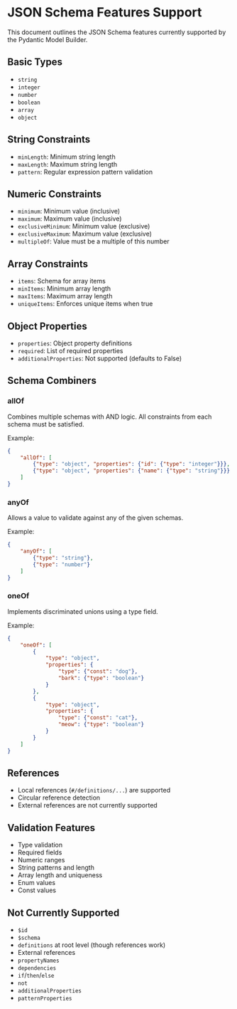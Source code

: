 # JSON Schema Features Support

This document outlines the JSON Schema features currently supported by the Pydantic Model Builder.

## Basic Types

- `string`
- `integer`
- `number`
- `boolean`
- `array`
- `object`

## String Constraints

- `minLength`: Minimum string length
- `maxLength`: Maximum string length
- `pattern`: Regular expression pattern validation

## Numeric Constraints

- `minimum`: Minimum value (inclusive)
- `maximum`: Maximum value (inclusive)
- `exclusiveMinimum`: Minimum value (exclusive)
- `exclusiveMaximum`: Maximum value (exclusive)
- `multipleOf`: Value must be a multiple of this number

## Array Constraints

- `items`: Schema for array items
- `minItems`: Minimum array length
- `maxItems`: Maximum array length
- `uniqueItems`: Enforces unique items when true

## Object Properties

- `properties`: Object property definitions
- `required`: List of required properties
- `additionalProperties`: Not supported (defaults to False)

## Schema Combiners

### allOf
Combines multiple schemas with AND logic. All constraints from each schema must be satisfied.

Example:
```json
{
    "allOf": [
        {"type": "object", "properties": {"id": {"type": "integer"}}},
        {"type": "object", "properties": {"name": {"type": "string"}}}
    ]
}
```

### anyOf
Allows a value to validate against any of the given schemas.

Example:
```json
{
    "anyOf": [
        {"type": "string"},
        {"type": "number"}
    ]
}
```

### oneOf
Implements discriminated unions using a type field.

Example:
```json
{
    "oneOf": [
        {
            "type": "object",
            "properties": {
                "type": {"const": "dog"},
                "bark": {"type": "boolean"}
            }
        },
        {
            "type": "object",
            "properties": {
                "type": {"const": "cat"},
                "meow": {"type": "boolean"}
            }
        }
    ]
}
```

## References

- Local references (`#/definitions/...`) are supported
- Circular reference detection
- External references are not currently supported

## Validation Features

- Type validation
- Required fields
- Numeric ranges
- String patterns and length
- Array length and uniqueness
- Enum values
- Const values

## Not Currently Supported

- `$id`
- `$schema`
- `definitions` at root level (though references work)
- External references
- `propertyNames`
- `dependencies`
- `if`/`then`/`else`
- `not`
- `additionalProperties`
- `patternProperties`
